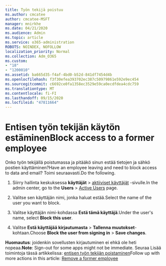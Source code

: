 ```yaml
---
title: Työn tekijä poistuu
ms.author: cmcatee
author: cmcatee-MSFT
manager: mnirkhe
ms.date: 04/21/2020
ms.audience: Admin
ms.topic: article
ms.service: o365-administration
ROBOTS: NOINDEX, NOFOLLOW
localization_priority: Normal
ms.collection: Adm_O365
ms.custom:
- "18"
- "1200010"
ms.assetid: ba665d35-f4af-4bd0-b52d-841df7454d4b
ms.openlocfilehash: f3f30efea393702ec387c50979861e592e9ec454
ms.sourcegitcommit: c6692ce0fa1358ec3529e59ca0ecdfdea4cdc759
ms.translationtype: MT
ms.contentlocale: fi-FI
ms.lasthandoff: 09/15/2020
ms.locfileid: "47811664"
---
```

# <a name="block-access-to-a-former-employee"></a><span data-ttu-id="c26d4-102">Entisen työn tekijän käytön estäminen</span><span class="sxs-lookup"><span data-stu-id="c26d4-102">Block access to a former employee</span></span>

<span data-ttu-id="c26d4-103">Onko työn tekijällä poistumassa ja pitääkö sinun estää tietojen ja sähkö postien käyttäminen?</span><span class="sxs-lookup"><span data-stu-id="c26d4-103">Have an employee leaving and need to block access to data and email?</span></span> <span data-ttu-id="c26d4-104">Toimi seuraavasti.</span><span class="sxs-lookup"><span data-stu-id="c26d4-104">Do the following.</span></span>
  
1. <span data-ttu-id="c26d4-105">Siirry hallinta keskuksessa **käyttäjät** \> [aktiiviset käyttäjät](https://go.microsoft.com/fwlink/p/?linkid=834822) -sivulle.</span><span class="sxs-lookup"><span data-stu-id="c26d4-105">In the admin center, go to the **Users** \> [Active Users](https://go.microsoft.com/fwlink/p/?linkid=834822) page.</span></span>

2. <span data-ttu-id="c26d4-106">Valitse sen käyttäjän nimi, jonka haluat estää.</span><span class="sxs-lookup"><span data-stu-id="c26d4-106">Select the name of the user you want to block.</span></span>

3. <span data-ttu-id="c26d4-107">Valitse käyttäjän nimi-kohdassa **Estä tämä käyttäjä**.</span><span class="sxs-lookup"><span data-stu-id="c26d4-107">Under the user's name, select **Block this user**.</span></span>

4. <span data-ttu-id="c26d4-108">Valitse **Estä käyttäjää kirjautumasta** \> **Tallenna muutokset**-kohtaan.</span><span class="sxs-lookup"><span data-stu-id="c26d4-108">Choose **Block the user from signing in** \> **Save changes**.</span></span>

<span data-ttu-id="c26d4-109">**Huomautus**: joidenkin sovellusten kirjautuminen ei ehkä ole heti nopeaa.</span><span class="sxs-lookup"><span data-stu-id="c26d4-109">**Note**: Sign-out for some apps might not be immediate.</span></span> <span data-ttu-id="c26d4-110">Seuraa Lisää toimintoja tässä artikkelissa: [entisen työn tekijän poistaminen](https://docs.microsoft.com/microsoft-365/admin/add-users/remove-former-employee)</span><span class="sxs-lookup"><span data-stu-id="c26d4-110">Follow up with more actions in this article: [Remove a former employee](https://docs.microsoft.com/microsoft-365/admin/add-users/remove-former-employee)</span></span>